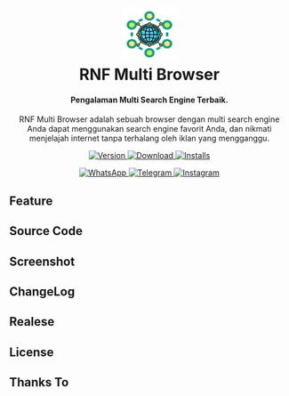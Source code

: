<h1 align="center">
  <a href="https://apklab.surendrajat.xyz">
    <img src="/icons/RNF Multi Browser.png" alt="APKLab" height="96px" width="100px">
  </a>
  <br>
  RNF Multi Browser
</h1>

<h4 align="center">
Pengalaman Multi Search Engine Terbaik.
</h4>

<p align="center">
RNF Multi Browser adalah sebuah browser dengan multi search engine Anda dapat menggunakan search engine favorit Anda, dan nikmati menjelajah internet tanpa terhalang oleh iklan yang mengganggu.
</p>

<p align="center">
    <a href="https://github.com/APKLab/APKLab">
        <img alt="Version" src="https://img.shields.io/badge/version-1.0-teal">
    </a>
    <a href="https://www.android.com">
        <img alt="Download" src="https://img.shields.io/badge/Platform-Android-green.svg?style=flat-square">
    </a>
    <a href="https://developer.android.com/studio/releases/platforms">
        <img alt="Installs" src="https://img.shields.io/badge/API-21%2B-orange.svg?logo=android&style=flat-square">
    </a>
</p>

<p align="center">
    <a href="https://forum.xda-developers.com/t/4109409/">
        <img alt="WhatsApp" src="https://img.shields.io/badge/whatsapp-eff?logo=WhatsApp">
    </a>
    <a href="https://t.me/apklab_re">
        <img alt="Telegram" src="https://img.shields.io/badge/telegram-eff?logo=Telegram">
    </a>
    <a href="https://matrix.to/#/#apklab:matrix.org">
        <img alt="Instagram" src="https://img.shields.io/badge/instagram-eff?logo=Instagram">
    </a>
</p>

## Feature
## Source Code
## Screenshot
## ChangeLog
## Realese
## License
## Thanks To
